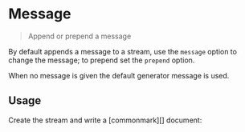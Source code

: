 # Message

<? @include readme/badges.md ?>

> Append or prepend a message

By default appends a message to a stream, use the `message` option to change the message; to prepend set the `prepend` option.

When no message is given the default generator message is used.

<? @include {=readme} install.md ?>

## Usage

Create the stream and write a [commonmark][] document:

<? @source {javascript=s/\.\.\/index/mkmsg/gm} usage.js ?>

<? @exec mkapi index.js --title=API --level=2 ?>
<? @include {=readme} license.md links.md ?>
